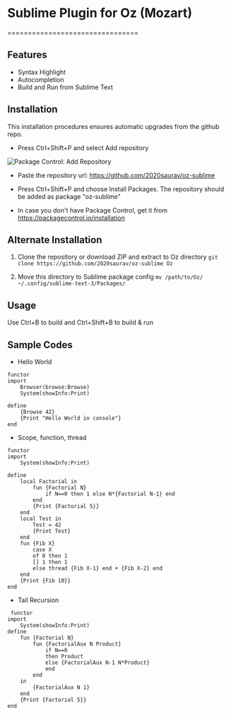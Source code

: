 # Sublime Plugin for Oz (Mozart)
================================

Features
---------
* Syntax Highlight
* Autocompletion
* Build and Run from Sublime Text

Installation
------------
This installation procedures ensures automatic upgrades from the github repo.

* Press Ctrl+Shift+P and select Add repository 

![Package Control: Add Repository](http://www.macdrifter.com/uploads/2012/08/Screen%20Shot%2020120801_222551.jpg)

* Paste the repository url: https://github.com/2020saurav/oz-sublime

* Press Ctrl+Shift+P and choose Install Packages. The repository should be added as package "oz-sublime"

* In case you don't have Package Control, get it from https://packagecontrol.io/installation

Alternate Installation
----------------------
1. Clone the repository or download ZIP and extract to Oz directory
`git clone https://github.com/2020saurav/oz-sublime Oz`

2. Move this directory to Sublime package config
`mv /path/to/Oz/ ~/.config/sublime-text-3/Packages/`

Usage
-----
Use Ctrl+B to build and Ctrl+Shift+B to build & run

Sample Codes
------------
* Hello World

```
functor
import
	Browser(browse:Browse)
	System(showInfo:Print)

define
	{Browse 42}
	{Print "Hello World in console"}
end
```

* Scope, function, thread

```
functor
import
	System(showInfo:Print)

define
	local Factorial in
		fun {Factorial N}
			if N==0 then 1 else N*{Factorial N-1} end
		end
		{Print {Factorial 5}}
	end
	local Test in
		Test = 42
		{Print Test}
	end
	fun {Fib X}
		case X
		of 0 then 1
		[] 1 then 1
		else thread {Fib X-1} end + {Fib X-2} end
	end
	{Print {Fib 10}}
end
```

* Tail Recursion

```
 functor
import
	System(showInfo:Print)
define
	fun {Factorial N}
		fun {FactorialAux N Product}
			if N==0
			then Product
			else {FactorialAux N-1 N*Product}
			end
		end
	in 
		{FactorialAux N 1}
	end
	{Print {Factorial 5}}
end
```

